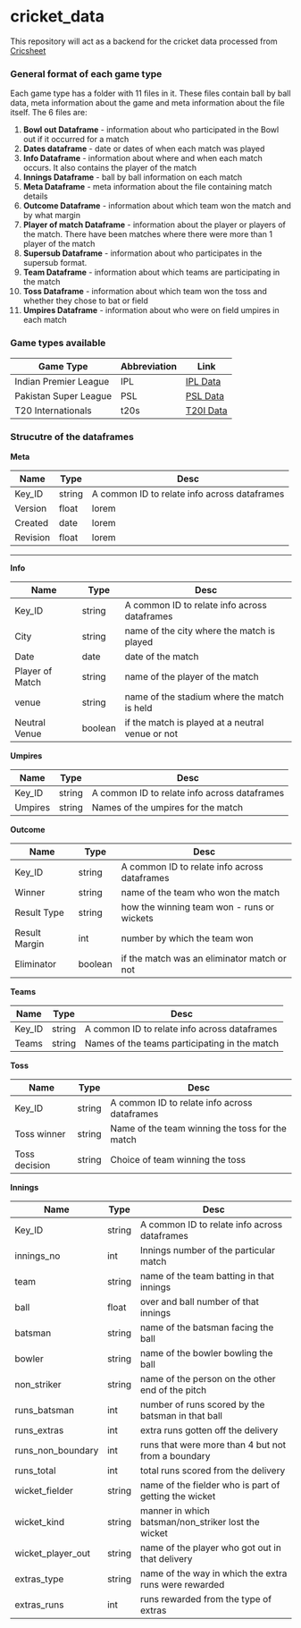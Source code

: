 # cricket_data

This repository will act as a backend for the cricket data processed from [Cricsheet](https://wwww.cricsheet.org)

### General format of each game type

Each game type has a folder with 11 files in it. These files contain ball by ball data, meta information about the game and meta information about the file itself.
The 6 files are: <br>

1. **Bowl out Dataframe** - information about who participated in the Bowl out if it occurred for a match
2. **Dates dataframe** - date or dates of when each match was played
3. **Info Dataframe** - information about where and when each match occurs. It also contains the player of the match
4. **Innings Dataframe** - ball by ball information on each match
5. **Meta Dataframe** - meta information about the file containing match details
6. **Outcome Dataframe** - information about which team won the match and by what margin
7. **Player of match Dataframe** - information about the player or players of the match. There have been matches where there were more than 1 player of the match
8. **Supersub Dataframe** - information about who participates in the supersub format.
9. **Team Dataframe** - information about which teams are participating in the match
10. **Toss Dataframe** - information about which team won the toss and whether they chose to bat or field
11. **Umpires Dataframe** - information about who were on field umpires in each match

### Game types available <br>

| Game Type             | Abbreviation | Link                     |
| --------------------- | ------------ | ------------------------ |
| Indian Premier League | IPL          | [IPL Data](./ipl_data)   |
| Pakistan Super League | PSL          | [PSL Data](./psl_data)   |
| T20 Internationals    | t20s         | [T20I Data](./t20s_data) |

### Strucutre of the dataframes

**Meta**

| Name     | Type   | Desc                                         |
| -------- | ------ | -------------------------------------------- |
| Key_ID   | string | A common ID to relate info across dataframes |
| Version  | float  | lorem                                        |
| Created  | date   | lorem                                        |
| Revision | float  | lorem                                        |

---

**Info**

| Name            | Type    | Desc                                             |
| --------------- | ------- | ------------------------------------------------ |
| Key_ID          | string  | A common ID to relate info across dataframes     |
| City            | string  | name of the city where the match is played       |
| Date            | date    | date of the match                                |
| Player of Match | string  | name of the player of the match                  |
| venue           | string  | name of the stadium where the match is held      |
| Neutral Venue   | boolean | if the match is played at a neutral venue or not |

**Umpires**

| Name    | Type   | Desc                                         |
| ------- | ------ | -------------------------------------------- |
| Key_ID  | string | A common ID to relate info across dataframes |
| Umpires | string | Names of the umpires for the match           |

**Outcome**

| Name          | Type    | Desc                                         |
| ------------- | ------- | -------------------------------------------- |
| Key_ID        | string  | A common ID to relate info across dataframes |
| Winner        | string  | name of the team who won the match           |
| Result Type   | string  | how the winning team won - runs or wickets   |
| Result Margin | int     | number by which the team won                 |
| Eliminator    | boolean | if the match was an eliminator match or not  |

**Teams**

| Name   | Type   | Desc                                          |
| ------ | ------ | --------------------------------------------- |
| Key_ID | string | A common ID to relate info across dataframes  |
| Teams  | string | Names of the teams participating in the match |

**Toss**

| Name          | Type   | Desc                                            |
| ------------- | ------ | ----------------------------------------------- |
| Key_ID        | string | A common ID to relate info across dataframes    |
| Toss winner   | string | Name of the team winning the toss for the match |
| Toss decision | string | Choice of team winning the toss                 |

**Innings**

| Name              | Type   | Desc                                                  |
| ----------------- | ------ | ----------------------------------------------------- |
| Key_ID            | string | A common ID to relate info across dataframes          |
| innings_no        | int    | Innings number of the particular match                |
| team              | string | name of the team batting in that innings              |
| ball              | float  | over and ball number of that innings                  |
| batsman           | string | name of the batsman facing the ball                   |
| bowler            | string | name of the bowler bowling the ball                   |
| non_striker       | string | name of the person on the other end of the pitch      |
| runs_batsman      | int    | number of runs scored by the batsman in that ball     |
| runs_extras       | int    | extra runs gotten off the delivery                    |
| runs_non_boundary | int    | runs that were more than 4 but not from a boundary    |
| runs_total        | int    | total runs scored from the delivery                   |
| wicket_fielder    | string | name of the fielder who is part of getting the wicket |
| wicket_kind       | string | manner in which batsman/non_striker lost the wicket   |
| wicket_player_out | string | name of the player who got out in that delivery       |
| extras_type       | string | name of the way in which the extra runs were rewarded |
| extras_runs       | int    | runs rewarded from the type of extras                 |

